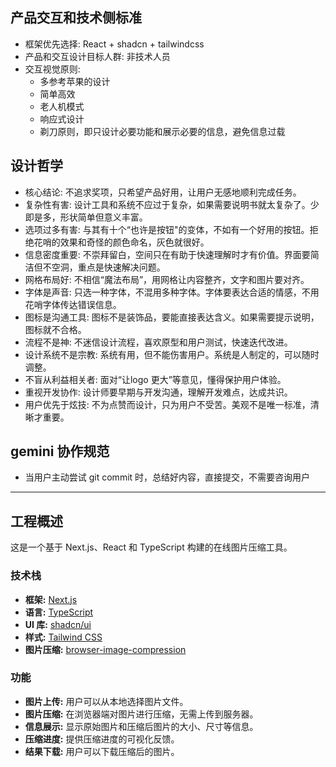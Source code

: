 ## 产品交互和技术侧标准

- 框架优先选择: React + shadcn + tailwindcss
- 产品和交互设计目标人群: 非技术人员
- 交互视觉原则:
  - 多参考苹果的设计
  - 简单高效
  - 老人机模式
  - 响应式设计
  - 剃刀原则，即只设计必要功能和展示必要的信息，避免信息过载

## 设计哲学

- 核心结论: 不追求奖项，只希望产品好用，让用户无感地顺利完成任务。
- 复杂性有害: 设计工具和系统不应过于复杂，如果需要说明书就太复杂了。少即是多，形状简单但意义丰富。
- 选项过多有害: 与其有十个“也许是按钮"的变体，不如有一个好用的按钮。拒绝花哨的效果和奇怪的颜色命名，灰色就很好。
- 信息密度重要: 不崇拜留白，空间只在有助于快速理解时才有价值。界面要简洁但不空洞，重点是快速解决问题。
- 网格布局好: 不相信“魔法布局”，用网格让内容整齐，文字和图片要对齐。
- 字体是声音: 只选一种字体，不混用多种字体。字体要表达合适的情感，不用花哨字体传达错误信息。
- 图标是沟通工具: 图标不是装饰品，要能直接表达含义。如果需要提示说明，图标就不合格。
- 流程不是神: 不迷信设计流程，喜欢原型和用户测试，快速迭代改进。
- 设计系统不是宗教: 系统有用，但不能伤害用户。系统是人制定的，可以随时调整。
- 不盲从利益相关者: 面对“让logo 更大”等意见，懂得保护用户体验。
- 重视开发协作: 设计师要早期与开发沟通，理解开发难点，达成共识。
- 用户优先于炫技: 不为点赞而设计，只为用户不受苦。美观不是唯一标准，清晰才重要。

## gemini 协作规范  

- 当用户主动尝试 git commit 时，总结好内容，直接提交，不需要咨询用户

---

## 工程概述

这是一个基于 Next.js、React 和 TypeScript 构建的在线图片压缩工具。

### 技术栈

- **框架:** [Next.js](https://nextjs.org/)
- **语言:** [TypeScript](https://www.typescriptlang.org/)
- **UI 库:** [shadcn/ui](https://ui.shadcn.com/)
- **样式:** [Tailwind CSS](https://tailwindcss.com/)
- **图片压缩:** [browser-image-compression](https://github.com/Donaldcwl/browser-image-compression)

### 功能

- **图片上传:** 用户可以从本地选择图片文件。
- **图片压缩:** 在浏览器端对图片进行压缩，无需上传到服务器。
- **信息展示:** 显示原始图片和压缩后图片的大小、尺寸等信息。
- **压缩进度:** 提供压缩进度的可视化反馈。
- **结果下载:** 用户可以下载压缩后的图片。

